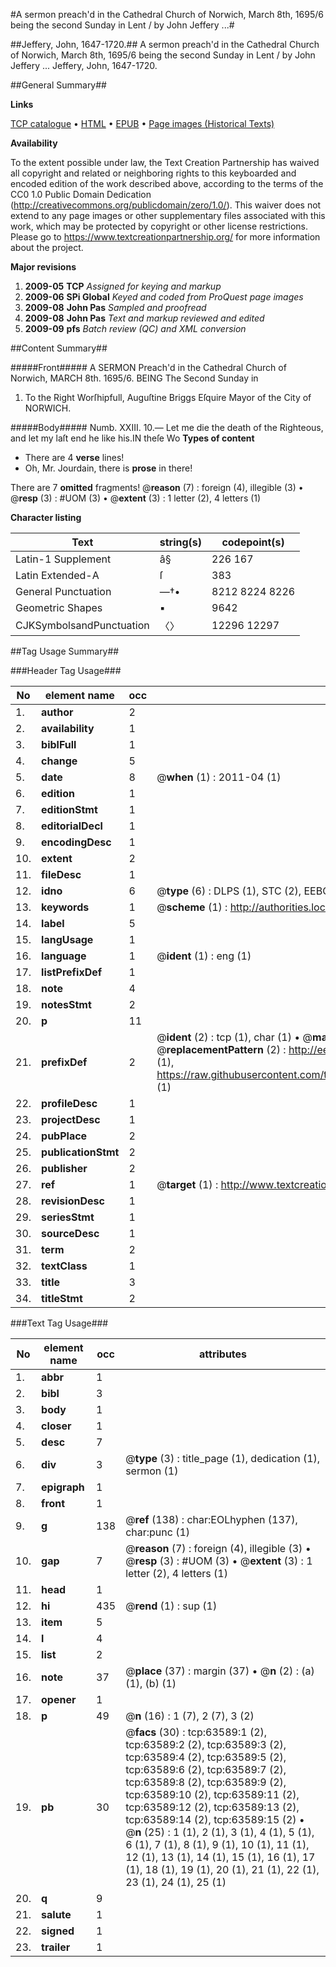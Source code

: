 #A sermon preach'd in the Cathedral Church of Norwich, March 8th, 1695/6 being the second Sunday in Lent / by John Jeffery ...#

##Jeffery, John, 1647-1720.##
A sermon preach'd in the Cathedral Church of Norwich, March 8th, 1695/6 being the second Sunday in Lent / by John Jeffery ...
Jeffery, John, 1647-1720.

##General Summary##

**Links**

[TCP catalogue](http://www.ota.ox.ac.uk/tcp/)  • 
[HTML](http://tei.it.ox.ac.uk/tcp/Texts-HTML/free/A46/A46713.html)  • 
[EPUB](http://tei.it.ox.ac.uk/tcp/Texts-EPUB/free/A46/A46713.epub) • 
[Page images (Historical Texts)](https://historicaltexts.jisc.ac.uk/eebo-12576397e)

**Availability**

To the extent possible under law, the Text Creation Partnership has waived all copyright and related or neighboring rights to this keyboarded and encoded edition of the work described above, according to the terms of the CC0 1.0 Public Domain Dedication (http://creativecommons.org/publicdomain/zero/1.0/). This waiver does not extend to any page images or other supplementary files associated with this work, which may be protected by copyright or other license restrictions. Please go to https://www.textcreationpartnership.org/ for more information about the project.

**Major revisions**

1. __2009-05__ __TCP__ *Assigned for keying and markup*
1. __2009-06__ __SPi Global__ *Keyed and coded from ProQuest page images*
1. __2009-08__ __John Pas__ *Sampled and proofread*
1. __2009-08__ __John Pas__ *Text and markup reviewed and edited*
1. __2009-09__ __pfs__ *Batch review (QC) and XML conversion*

##Content Summary##

#####Front#####
A SERMON Preach'd in the Cathedral Church of Norwich, MARCH 8th. 1695/6. BEING The Second Sunday in 
1. To the Right Worſhipfull, Auguſtine Briggs Eſquire Mayor of the City of NORWICH.

#####Body#####
Numb. XXIII. 10.— Let me die the death of the Righteous, and let my laſt end he like his.IN theſe Wo
**Types of content**

  * There are 4 **verse** lines!
  * Oh, Mr. Jourdain, there is **prose** in there!

There are 7 **omitted** fragments! 
 @__reason__ (7) : foreign (4), illegible (3)  •  @__resp__ (3) : #UOM (3)  •  @__extent__ (3) : 1 letter (2), 4 letters (1)

**Character listing**


|Text|string(s)|codepoint(s)|
|---|---|---|
|Latin-1 Supplement|â§|226 167|
|Latin Extended-A|ſ|383|
|General Punctuation|—†•|8212 8224 8226|
|Geometric Shapes|▪|9642|
|CJKSymbolsandPunctuation|〈〉|12296 12297|

##Tag Usage Summary##

###Header Tag Usage###

|No|element name|occ|attributes|
|---|---|---|---|
|1.|__author__|2||
|2.|__availability__|1||
|3.|__biblFull__|1||
|4.|__change__|5||
|5.|__date__|8| @__when__ (1) : 2011-04 (1)|
|6.|__edition__|1||
|7.|__editionStmt__|1||
|8.|__editorialDecl__|1||
|9.|__encodingDesc__|1||
|10.|__extent__|2||
|11.|__fileDesc__|1||
|12.|__idno__|6| @__type__ (6) : DLPS (1), STC (2), EEBO-CITATION (1), OCLC (1), VID (1)|
|13.|__keywords__|1| @__scheme__ (1) : http://authorities.loc.gov/ (1)|
|14.|__label__|5||
|15.|__langUsage__|1||
|16.|__language__|1| @__ident__ (1) : eng (1)|
|17.|__listPrefixDef__|1||
|18.|__note__|4||
|19.|__notesStmt__|2||
|20.|__p__|11||
|21.|__prefixDef__|2| @__ident__ (2) : tcp (1), char (1)  •  @__matchPattern__ (2) : ([0-9\-]+):([0-9IVX]+) (1), (.+) (1)  •  @__replacementPattern__ (2) : http://eebo.chadwyck.com/downloadtiff?vid=$1&page=$2 (1), https://raw.githubusercontent.com/textcreationpartnership/Texts/master/tcpchars.xml#$1 (1)|
|22.|__profileDesc__|1||
|23.|__projectDesc__|1||
|24.|__pubPlace__|2||
|25.|__publicationStmt__|2||
|26.|__publisher__|2||
|27.|__ref__|1| @__target__ (1) : http://www.textcreationpartnership.org/docs/. (1)|
|28.|__revisionDesc__|1||
|29.|__seriesStmt__|1||
|30.|__sourceDesc__|1||
|31.|__term__|2||
|32.|__textClass__|1||
|33.|__title__|3||
|34.|__titleStmt__|2||


###Text Tag Usage###

|No|element name|occ|attributes|
|---|---|---|---|
|1.|__abbr__|1||
|2.|__bibl__|3||
|3.|__body__|1||
|4.|__closer__|1||
|5.|__desc__|7||
|6.|__div__|3| @__type__ (3) : title_page (1), dedication (1), sermon (1)|
|7.|__epigraph__|1||
|8.|__front__|1||
|9.|__g__|138| @__ref__ (138) : char:EOLhyphen (137), char:punc (1)|
|10.|__gap__|7| @__reason__ (7) : foreign (4), illegible (3)  •  @__resp__ (3) : #UOM (3)  •  @__extent__ (3) : 1 letter (2), 4 letters (1)|
|11.|__head__|1||
|12.|__hi__|435| @__rend__ (1) : sup (1)|
|13.|__item__|5||
|14.|__l__|4||
|15.|__list__|2||
|16.|__note__|37| @__place__ (37) : margin (37)  •  @__n__ (2) : (a) (1), (b) (1)|
|17.|__opener__|1||
|18.|__p__|49| @__n__ (16) : 1 (7), 2 (7), 3 (2)|
|19.|__pb__|30| @__facs__ (30) : tcp:63589:1 (2), tcp:63589:2 (2), tcp:63589:3 (2), tcp:63589:4 (2), tcp:63589:5 (2), tcp:63589:6 (2), tcp:63589:7 (2), tcp:63589:8 (2), tcp:63589:9 (2), tcp:63589:10 (2), tcp:63589:11 (2), tcp:63589:12 (2), tcp:63589:13 (2), tcp:63589:14 (2), tcp:63589:15 (2)  •  @__n__ (25) : 1 (1), 2 (1), 3 (1), 4 (1), 5 (1), 6 (1), 7 (1), 8 (1), 9 (1), 10 (1), 11 (1), 12 (1), 13 (1), 14 (1), 15 (1), 16 (1), 17 (1), 18 (1), 19 (1), 20 (1), 21 (1), 22 (1), 23 (1), 24 (1), 25 (1)|
|20.|__q__|9||
|21.|__salute__|1||
|22.|__signed__|1||
|23.|__trailer__|1||
